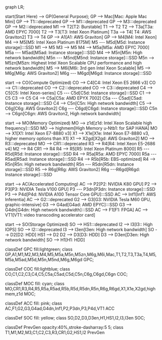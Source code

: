 graph LR;
	
  start(Start Here) --> GP(General Purpose);
  GP --> Mac[Mac: Apple Mac Mini]
  GP --> T1:::deprecated
  GP --> M1:::deprecated
  GP --> M3:::deprecated
  GP --> M2:::deprecated
  M1 --> T2[T2: Burstable]
  T1 --> T2
  T2 --> T3a[T3a: AMD EPYC 7000]
  T2 --> T3[T3: Intel Xeon Platinum]
  T3a --> T4[ T4: AWS Graviton2]
  T3 --> T4
  GP --> A1[A1: AWS Graviton]
  GP --> M4[M4: Intel Xeon]
  M4 --> M5[M5: Intel Xeon Platinum 8175M]
  M5 --- M5d[M5d: Instance storage]:::SSD
  M1 --> M5
  M3 --> M5
  M4 --> M5a[M5a: AMD EPYC 7000]
  M5a --- M5ad[M5ad: Instance storage]:::SSD
  M4 --> M5n[M5n: High network bandwidth]
  M5n --- M5nd[M5nd: Instance storage]:::SSD
  M5n --> M5zn[M5zn: Highest Intel Xeon Scalable CPU performance and high network bandwidth]
  M5 --> M6i[M6i: 3rd gen Intel Xeon Scalable]
  M5 --> M6g[M6g: AWS Graviton2]
  M6g --- M6gd[M6gd: Instance storage]:::SSD


  start --> CO(Compute Optimized)
  CO --> C4[C4: Intel Xeon E5 2666 v3]
  CO --> C1:::deprecated
  CO --> C2:::deprecated
  CO --> C3:::deprecated
  C4 --> C5[C5: Intel Xeon-series]
  C5 --- C5d[C5d: Instance storage]:::SSD
  C1 --> C5
  C3 --> C5
  C4 --> C5a[C5a: AMD EPYX 7002]
  C5a --- C5ad[C5ad: Instance storage]:::SSD
  C4 --> C5n[C5n: High network bandwidth]
  C5 --> C6g[C6g: AWS Graviton2] 
  C6g --- C6gd[C6gd: Instance storage]:::SSD
  C5n --> C6gn[C6gn: AWS Graviton2, High network bandwidth]
  
  start --> MO(Memory Optimized)
  MO --> z1d[z1d: Intel Xeon Scalable high frequency]:::SSD
  MO --> highmem[High Memory u-Ntb1: for SAP HANA]
  MO --> X1[X1: Intel Xeon E7-8880 v3]
  X1 --> X1e[X1e: Intel Xeon E7-8880 v3, higher memory options than X1]
  X1 --> X2gd[X2gd: AWS Graviton2]
  MO --> R3:::deprecated
  MO --> CR1:::deprecated
  R3 --> R4[R4: Intel Xeon E5-2686 v4]
  M2 --> R4
  CR1 --> R4
  R4 --> R5[R5: Intel Xeon Platinum 8000]
  R5 --- R5d[R5d: Instance storage]:::SSD
  R4 --> R5a[R5a: AMD EPYC 7000]
  R5a --- R5ad[R5ad: Instance storage]:::SSD
  R4 --> R5b[R5b: EBS-optimized]
  R4 --> R5n[R5n: High network bandwidth]
  R5n --- R5dn[R5dn: Instance storage]:::SSD
  R5 --> R6g[R6g: AWS Graviton2]
  R6g ---R6gd[R6gd: Instance storage]:::SSD
  
  start --> AC(Accelerated Computing)
  AC --> P2[P2: NVIDIA K80 GPU]
  P2 --> P3[P3: NVIDIA Tesla V100 GPU]
  P3 --- P3dn[P3dn: Instance storage]:::SSD
  P3 --> P4d[P4d: NVIDIA A100 Tensor Core GPU]:::SSD
  AC --> Inf1[Inf1: AWS Inferentia]
  AC --> G2:::deprecated
  G2 --> G3[G3: NVIDIA Tesla M60 GPU, graphic-intensive]
  G3 --> G4ad[G4ad: AMD EPYC]:::SSD
  G3 --> G4dn[G4dn: High network bandwidth]:::SSD
  AC --> F1[F1: FPGA]
  AC --> VT1[VT1: video transcoding accelerator card]
  
  start --> SO(Storage Optimized)
  SO --> HS1:::deprecated
  I2 --> I3[I3:: High IOPS]
  SO --> I2:::deprecated
  I3 --> I3en[I3en: High network bandwidth]
  SO --> D2[D2: HDD]
  HS1 --> D2
  D2 --> D3[D3: HDD]
  D3 --> D3en[D3en: High network bandwidth]
  SO --> H1[H1: HDD]

  classDef GPC fill:lightgreen;
  class GP,A1,M1,M2,M3,M4,M5,M5a,M5n,M5zn,M6g,M6i,Mac,T1,T2,T3,T3a,T4,M5,M5a,M5ad,M5d,M5n,M5nd,M6g,M6gd GPC; 

  classDef COC fill:lightblue;
  class CO,C1,C2,C3,C4,C5,C5a,C5ad,C5d,C5n,C6g,C6gd,C6gn COC;

  classDef MOC fill: cyan;
  class MO,CR1,R3,R4,R5,R5a,R5ad,R5b,R5d,R5dn,R5n,R6g,R6gd,X1,X1e,X2gd,highmem,z1d MOC;
   
  classDef ACC fill: pink;
  class AC,F1,G2,G3,G4ad,G4dn,Inf1,P2,P3dn,P3,P4d,VT1 ACC

  classDef SOC fill: yellow;
  class SO,D2,D3,D3en,H1,HS1,I2,I3,I3en SOC;

  classDef PrevGen opacity:40%,stroke-dasharray:5 5; 
  class T1,M1,M2,M3,C1,C2,C3,R3,CR1,G2,HS1,I2 PrevGen
